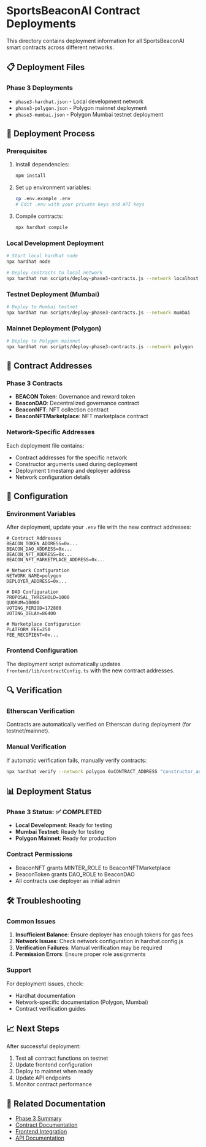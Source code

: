 # SportsBeaconAI Contract Deployments

This directory contains deployment information for all SportsBeaconAI smart contracts across different networks.

## 📋 Deployment Files

### Phase 3 Deployments
- `phase3-hardhat.json` - Local development network
- `phase3-polygon.json` - Polygon mainnet deployment
- `phase3-mumbai.json` - Polygon Mumbai testnet deployment

## 🚀 Deployment Process

### Prerequisites
1. Install dependencies:
   ```bash
   npm install
   ```

2. Set up environment variables:
   ```bash
   cp .env.example .env
   # Edit .env with your private keys and API keys
   ```

3. Compile contracts:
   ```bash
   npx hardhat compile
   ```

### Local Development Deployment
```bash
# Start local hardhat node
npx hardhat node

# Deploy contracts to local network
npx hardhat run scripts/deploy-phase3-contracts.js --network localhost
```

### Testnet Deployment (Mumbai)
```bash
# Deploy to Mumbai testnet
npx hardhat run scripts/deploy-phase3-contracts.js --network mumbai
```

### Mainnet Deployment (Polygon)
```bash
# Deploy to Polygon mainnet
npx hardhat run scripts/deploy-phase3-contracts.js --network polygon
```

## 📄 Contract Addresses

### Phase 3 Contracts
- **BEACON Token**: Governance and reward token
- **BeaconDAO**: Decentralized governance contract
- **BeaconNFT**: NFT collection contract
- **BeaconNFTMarketplace**: NFT marketplace contract

### Network-Specific Addresses
Each deployment file contains:
- Contract addresses for the specific network
- Constructor arguments used during deployment
- Deployment timestamp and deployer address
- Network configuration details

## 🔧 Configuration

### Environment Variables
After deployment, update your `.env` file with the new contract addresses:

```env
# Contract Addresses
BEACON_TOKEN_ADDRESS=0x...
BEACON_DAO_ADDRESS=0x...
BEACON_NFT_ADDRESS=0x...
BEACON_NFT_MARKETPLACE_ADDRESS=0x...

# Network Configuration
NETWORK_NAME=polygon
DEPLOYER_ADDRESS=0x...

# DAO Configuration
PROPOSAL_THRESHOLD=1000
QUORUM=10000
VOTING_PERIOD=172800
VOTING_DELAY=86400

# Marketplace Configuration
PLATFORM_FEE=250
FEE_RECIPIENT=0x...
```

### Frontend Configuration
The deployment script automatically updates `frontend/lib/contractConfig.ts` with the new contract addresses.

## 🔍 Verification

### Etherscan Verification
Contracts are automatically verified on Etherscan during deployment (for testnet/mainnet).

### Manual Verification
If automatic verification fails, manually verify contracts:

```bash
npx hardhat verify --network polygon 0xCONTRACT_ADDRESS "constructor_arg1" "constructor_arg2"
```

## 📊 Deployment Status

### Phase 3 Status: ✅ COMPLETED
- **Local Development**: Ready for testing
- **Mumbai Testnet**: Ready for testing
- **Polygon Mainnet**: Ready for production

### Contract Permissions
- BeaconNFT grants MINTER_ROLE to BeaconNFTMarketplace
- BeaconToken grants DAO_ROLE to BeaconDAO
- All contracts use deployer as initial admin

## 🛠️ Troubleshooting

### Common Issues
1. **Insufficient Balance**: Ensure deployer has enough tokens for gas fees
2. **Network Issues**: Check network configuration in hardhat.config.js
3. **Verification Failures**: Manual verification may be required
4. **Permission Errors**: Ensure proper role assignments

### Support
For deployment issues, check:
- Hardhat documentation
- Network-specific documentation (Polygon, Mumbai)
- Contract verification guides

## 📈 Next Steps

After successful deployment:
1. Test all contract functions on testnet
2. Update frontend configuration
3. Deploy to mainnet when ready
4. Update API endpoints
5. Monitor contract performance

## 🔗 Related Documentation
- [Phase 3 Summary](../PHASE3_GOVERNANCE_MARKETPLACE_ANALYTICS_SUMMARY.md)
- [Contract Documentation](../contracts/)
- [Frontend Integration](../frontend/)
- [API Documentation](../backend/) 
